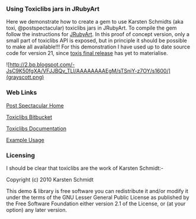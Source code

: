 ### Using Toxiclibs jars in JRubyArt

Here we demonstrate how to create a gem to use Karsten Schmidts (aka toxi, @postspectacular) toxiclibs jars in JRubyArt. To compile the gem follow the instructions for [JRubyArt][]. In this proof of concept version, only a small part of toxiclibs API is exposed, but in principle it should be possible to make all available!!! For this demonstration I have used up to date source code for version 21, since [toxis final release][] has yet to materialise.

![http://2.bp.blogspot.com/-JsC9K50fgXA/VFJJBQv_TLI/AAAAAAAAEgM/sTSniY-z7OY/s1600/](grayscott.png)

### Web Links

[Post Spectacular Home][]

[Toxiclibs Bitbucket][]

[Toxiclibs Documentation][]

[Example Usage][]

### Licensing

I should be clear that toxiclibs are the work of Karsten Schmidt:-

Copyright (c) 2010 Karsten Schmidt
 
This demo & library is free software you can redistribute it and/or
modify it under the terms of the GNU Lesser General Public
License as published by the Free Software Foundation either
version 2.1 of the License, or (at your option) any later version.

[toxis final release]:http://hg.postspectacular.com/toxiclibs/issue/54/update-toxiclibs-for-processing-21
[JRubyArt]:https://github.com/ruby-processing/JRubyArt
[Post Spectacular Home]:http://postspectacular.com/
[Toxiclibs Bitbucket]:http://hg.postspectacular.com/
[Toxiclibs Documentation]:http://toxiclibs.org/
[Example Usage]:https://github.com/ruby-processing/toxicgem/blob/master/example/gray_scott_tone_map.rb
